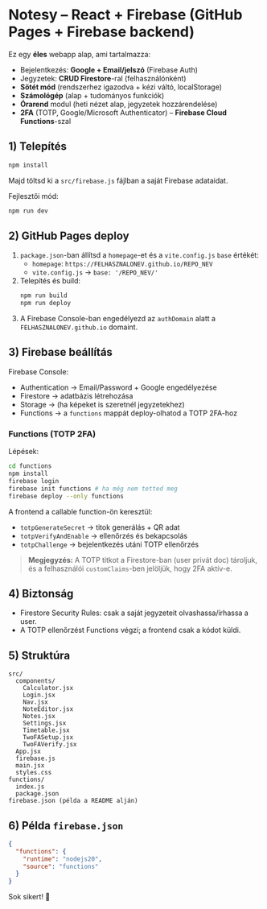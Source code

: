 
# Notesy – React + Firebase (GitHub Pages + Firebase backend)

Ez egy **éles** webapp alap, ami tartalmazza:
- Bejelentkezés: **Google + Email/jelszó** (Firebase Auth)
- Jegyzetek: **CRUD Firestore**-ral (felhasználónként)
- **Sötét mód** (rendszerhez igazodva + kézi váltó, localStorage)
- **Számológép** (alap + tudományos funkciók)
- **Órarend** modul (heti nézet alap, jegyzetek hozzárendelése)
- **2FA** (TOTP, Google/Microsoft Authenticator) – **Firebase Cloud Functions**-szal

## 1) Telepítés

```bash
npm install
```

Majd töltsd ki a `src/firebase.js` fájlban a saját Firebase adataidat.

Fejlesztői mód:
```bash
npm run dev
```

## 2) GitHub Pages deploy

1. `package.json`-ban állítsd a `homepage`-et és a `vite.config.js` `base` értékét:
   - `homepage`: `https://FELHASZNALONEV.github.io/REPO_NEV`
   - `vite.config.js` -> `base: '/REPO_NEV/'`
2. Telepítés és build:
   ```bash
   npm run build
   npm run deploy
   ```
3. A Firebase Console-ban engedélyezd az `authDomain` alatt a `FELHASZNALONEV.github.io` domaint.

## 3) Firebase beállítás

Firebase Console:
- Authentication -> Email/Password + Google engedélyezése
- Firestore -> adatbázis létrehozása
- Storage -> (ha képeket is szeretnél jegyzetekhez)
- Functions -> a `functions` mappát deploy-olhatod a TOTP 2FA-hoz

### Functions (TOTP 2FA)
Lépések:
```bash
cd functions
npm install
firebase login
firebase init functions # ha még nem tetted meg
firebase deploy --only functions
```
A frontend a callable function-ön keresztül:
- `totpGenerateSecret` -> titok generálás + QR adat
- `totpVerifyAndEnable` -> ellenőrzés és bekapcsolás
- `totpChallenge` -> bejelentkezés utáni TOTP ellenőrzés

> **Megjegyzés:** A TOTP titkot a Firestore-ban (user privát doc) tároljuk, és a felhasználói `customClaims`-ben jelöljük, hogy 2FA aktív-e.

## 4) Biztonság
- Firestore Security Rules: csak a saját jegyzeteit olvashassa/írhassa a user.
- A TOTP ellenőrzést Functions végzi; a frontend csak a kódot küldi.

## 5) Struktúra

```
src/
  components/
    Calculator.jsx
    Login.jsx
    Nav.jsx
    NoteEditor.jsx
    Notes.jsx
    Settings.jsx
    Timetable.jsx
    TwoFASetup.jsx
    TwoFAVerify.jsx
  App.jsx
  firebase.js
  main.jsx
  styles.css
functions/
  index.js
  package.json
firebase.json (példa a README alján)
```

## 6) Példa `firebase.json`

```json
{
  "functions": {
    "runtime": "nodejs20",
    "source": "functions"
  }
}
```

Sok sikert! 🚀
